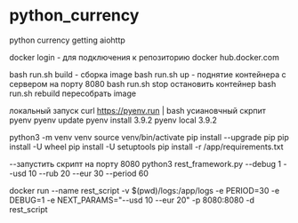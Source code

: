 # python_currency
python currency getting aiohttp

docker login - для подключения к репозиторию docker hub.docker.com

bash run.sh build - сборка image
bash run.sh up - поднятие контейнера с сервером на порту 8080
bash run.sh stop остановить контейнер
bash run.sh rebuild пересобрать image 


локальный запуск 
curl https://pyenv.run | bash усиановчный скрпит pyenv 
pyenv update 
pyenv install 3.9.2
pyenv local 3.9.2 

python3 -m venv venv
source venv/bin/activate
pip install --upgrade pip
pip install -U wheel
pip install -U setuptools 
pip install -r /app/requirements.txt

--запустить скрипт на порту 8080 
python3 rest_framework.py --debug 1 --usd 10 --rub 20 --eur 30 --period 60

docker run --name rest_script -v $(pwd)/logs:/app/logs -e PERIOD=30  -e DEBUG=1 -e NEXT_PARAMS="--usd 10 --eur 20"  -p 8080:8080 -d rest_script
